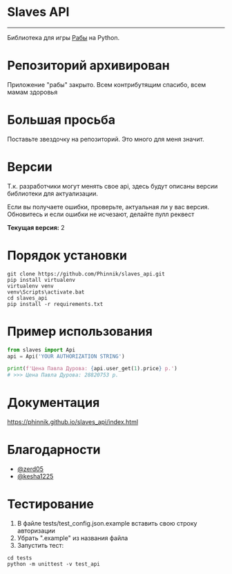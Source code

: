 # Slaves API
___

Библиотека для игры [Рабы](https://vk.com/app7794757_434463725#/) на Python.

# **Репозиторий архивирован**

Приложение "рабы" закрыто. Всем контрибутящим спасибо, всем мамам здоровья


# Большая просьба

Поставьте звездочку на репозиторий. Это много для меня значит.


# Версии
Т.к. разработчики могут менять свое api, здесь будут описаны версии библиотеки для актуализации.

Если вы получаете ошибки, проверьте, актуальная ли у вас версия. Обновитесь и если ошибки не исчезают, делайте пулл реквест

**Текущая версия:** 2

# Порядок установки
```shell script
git clone https://github.com/Phinnik/slaves_api.git
pip install virtualenv
virtualenv venv
venv\Scripts\activate.bat
cd slaves_api
pip install -r requirements.txt
```

# Пример использования
```python
from slaves import Api
api = Api('YOUR AUTHORIZATION STRING')

print(f'Цена Павла Дурова: {api.user_get(1).price} р.')
# >>> Цена Павла Дурова: 28820753 р.
```

# Документация
https://phinnik.github.io/slaves_api/index.html

# Благодарности
* [@zerd05](https://github.com/zerd05)
* [@kesha1225](https://github.com/kesha1225)

# Тестирование
1. В файле tests/test_config.json.example вставить свою строку авторизации
1. Убрать ".example" из названия файла
1. Запустить тест:

```shell script
cd tests
python -m unittest -v test_api
```

